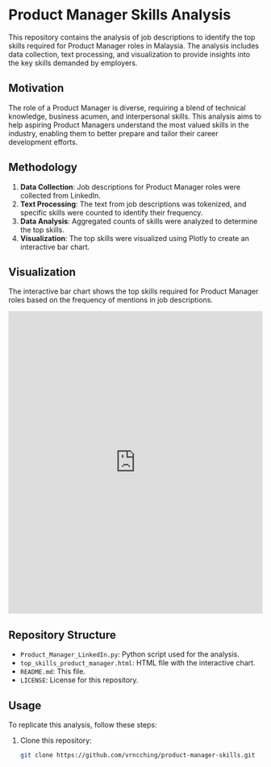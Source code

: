 # Product Manager Skills Analysis

This repository contains the analysis of job descriptions to identify the top skills required for Product Manager roles in Malaysia. The analysis includes data collection, text processing, and visualization to provide insights into the key skills demanded by employers.

## Motivation

The role of a Product Manager is diverse, requiring a blend of technical knowledge, business acumen, and interpersonal skills. This analysis aims to help aspiring Product Managers understand the most valued skills in the industry, enabling them to better prepare and tailor their career development efforts.

## Methodology

1. **Data Collection**: Job descriptions for Product Manager roles were collected from LinkedIn.
2. **Text Processing**: The text from job descriptions was tokenized, and specific skills were counted to identify their frequency.
3. **Data Analysis**: Aggregated counts of skills were analyzed to determine the top skills.
4. **Visualization**: The top skills were visualized using Plotly to create an interactive bar chart.

## Visualization

The interactive bar chart shows the top skills required for Product Manager roles based on the frequency of mentions in job descriptions.

<iframe src="https://vrncching.github.io/product-manager-skills/top_skills_product_manager.html" width="100%" height="600px" frameborder="0"></iframe>

## Repository Structure

- `Product_Manager_LinkedIn.py`: Python script used for the analysis.
- `top_skills_product_manager.html`: HTML file with the interactive chart.
- `README.md`: This file.
- `LICENSE`: License for this repository.

## Usage

To replicate this analysis, follow these steps:

1. Clone this repository:
   ```sh
   git clone https://github.com/vrncching/product-manager-skills.git
